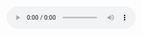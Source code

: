 <audio controls preload="auto">
    <source src="http://docs.google.com/uc?export=download&id={{ include.drive-id }}#t={{include.start-time}}" type="audio/mp4" />
    <p>Your browser doesn't support HTML5 audio. Here is a <a href="http://docs.google.com/uc?export=download&id={{ include.drive-id }}#t={{include.start-time}}">link to the audio</a> instead.</p>
</audio>